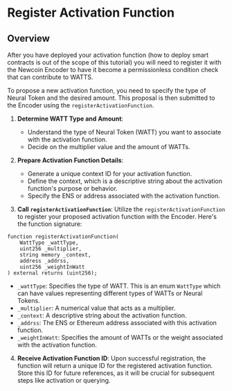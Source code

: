 # Register Activation Function

## Overview

After you have deployed your activation function (how to deploy smart contracts is out of the scope of this tutorial) you will need to register it with the Newcoin Encoder to have it become a permissionless condition check that can contribute to WATTS.

To propose a new activation function, you need to specify the type of Neural Token and the desired amount. This proposal is then submitted to the Encoder using the `registerActivationFunction`.

1. **Determine WATT Type and Amount**:

   - Understand the type of Neural Token (WATT) you want to associate with the activation function.
   - Decide on the multiplier value and the amount of WATTs.

2. **Prepare Activation Function Details**:

   - Generate a unique context ID for your activation function.
   - Define the context, which is a descriptive string about the activation function's purpose or behavior.
   - Specify the ENS or address associated with the activation function.

3. **Call `registerActivationFunction`**: Utilize the `registerActivationFunction` to register your proposed activation function with the Encoder. Here's the function signature:

```solidity
function registerActivationFunction(
    WattType _wattType,
    uint256 _multiplier,
    string memory _context,
    address _addrss,
    uint256 _weightInWatt
) external returns (uint256);
```

- `_wattType`: Specifies the type of WATT. This is an enum `WattType` which can have values representing different types of WATTs or Neural Tokens.
- `_multiplier`: A numerical value that acts as a multiplier.
- `_context`: A descriptive string about the activation function.
- `_addrss`: The ENS or Ethereum address associated with this activation function.
- `_weightInWatt`: Specifies the amount of WATTs or the weight associated with the activation function.

4. **Receive Activation Function ID**: Upon successful registration, the function will return a unique ID for the registered activation function. Store this ID for future references, as it will be crucial for subsequent steps like activation or querying.

